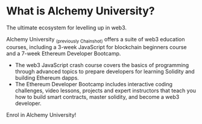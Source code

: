 # What is Alchemy University?

The ultimate ecosystem for levelling up in web3.

Alchemy University <sub>(previously Chainshot)</sub> offers a suite of web3 education courses, including a 3-week JavaScript for blockchain beginners course and a 7-week Ethereum Developer Bootcamp.
- The web3 JavaScript crash course covers the basics of programming through advanced topics to prepare developers for learning Solidity and building Ethereum dapps.
- The Ethereum Developer Bootcamp includes interactive coding challenges, video lessons, projects and expert instructors that teach you how to build smart contracts, master solidity, and become a web3 developer.

Enrol in Alchemy University!
